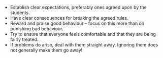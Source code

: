 - Establish clear expectations, preferably ones agreed upon by the students.
- Have clear consequences for breaking the agreed rules.
- Reward and praise good behaviour – focus on this more than on punishing bad behaviour.
- Try to ensure that everyone feels comfortable and that they are being fairly treated.
- If problems do arise, deal with them straight away. Ignoring them does not generally make them go away!